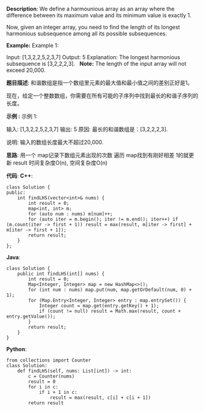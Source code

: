 __Description__:
We define a harmounious array as an array where the difference between its maximum value and its minimum value is exactly 1.

Now, given an integer array, you need to find the length of its longest harmonious subsequence among all its possible subsequences.

__Example:__
Example 1:

Input: [1,3,2,2,5,2,3,7]
Output: 5
Explanation: The longest harmonious subsequence is [3,2,2,2,3].
 
__Note:__
The length of the input array will not exceed 20,000.

__题目描述__:
和谐数组是指一个数组里元素的最大值和最小值之间的差别正好是1。

现在，给定一个整数数组，你需要在所有可能的子序列中找到最长的和谐子序列的长度。

__示例 :__
示例 1:

输入: [1,3,2,2,5,2,3,7]
输出: 5
原因: 最长的和谐数组是：[3,2,2,2,3].

说明:
输入的数组长度最大不超过20,000.

__思路__:
用一个 map记录下数组元素出现的次数
遍历 map找到有刚好相差 1的就更新 result
时间复杂度O(n), 空间复杂度O(n)

__代码__:
__C++__:
```
class Solution {
public:
    int findLHS(vector<int>& nums) {
        int result = 0;
        map<int, int> m;
        for (auto num : nums) m[num]++;
        for (auto iter = m.begin(); iter != m.end(); iter++) if (m.count(iter -> first + 1)) result = max(result, m[iter -> first] + m[iter -> first + 1]);
        return result;
    }
};
```

__Java__:
```
class Solution {
    public int findLHS(int[] nums) {
        int result = 0;
        Map<Integer, Integer> map = new HashMap<>();
        for (int num : nums) map.put(num, map.getOrDefault(num, 0) + 1);
        for (Map.Entry<Integer, Integer> entry : map.entrySet()) {
            Integer count = map.get(entry.getKey() + 1);
            if (count != null) result = Math.max(result, count + entry.getValue());
        }
        return result;
    }
}
```

__Python__:
```
from collections import Counter
class Solution:
    def findLHS(self, nums: List[int]) -> int:
        c = Counter(nums)
        result = 0
        for i in c:
            if i + 1 in c:
                result = max(result, c[i] + c[i + 1])
        return result
```
